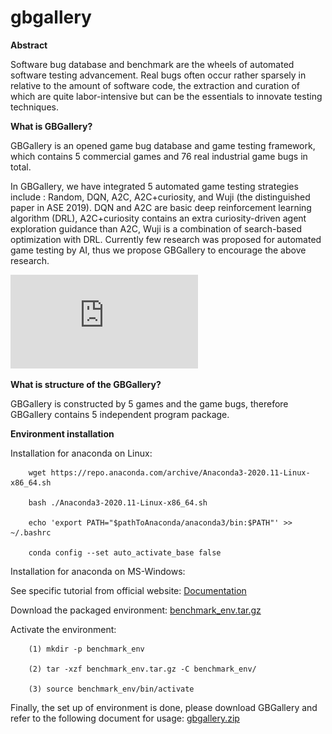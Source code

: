 # gbgallery


**Abstract**

Software bug database and benchmark are the wheels of automated software testing advancement. Real bugs often occur rather sparsely in relative to the amount of software code, the extraction and curation of which are quite labor-intensive but can be the essentials to innovate testing techniques.

**What is GBGallery?**

GBGallery is an opened game bug database and game testing framework, which contains 5 commercial games and 76 real industrial game bugs in total. 

In GBGallery, we have integrated 5 automated game testing strategies include : Random, DQN, A2C, A2C+curiosity, and Wuji (the distinguished paper in ASE 2019).  DQN and  A2C are basic deep reinforcement learning algorithm (DRL), A2C+curiosity contains an extra curiosity-driven agent exploration guidance than A2C, Wuji is a combination of search-based optimization with DRL. Currently few research was proposed for automated game testing by AI, thus we propose GBGallery to encourage the above research.

![image](https://github.com/lizhuo-1994/gbgallery/blob/main/main.pdf)

**What is structure of  the GBGallery?**

GBGallery is constructed by 5 games and the game bugs, therefore GBGallery contains 5 independent program package.

**Environment installation**

Installation for anaconda on Linux:

		wget https://repo.anaconda.com/archive/Anaconda3-2020.11-Linux-x86_64.sh 

		bash ./Anaconda3-2020.11-Linux-x86_64.sh 

		echo 'export PATH="$pathToAnaconda/anaconda3/bin:$PATH"' >> ~/.bashrc 

		conda config --set auto_activate_base false 

Installation for anaconda on MS-Windows:

See specific tutorial from official website: [Documentation](https://sites.google.com/view/gbgallery/main/documents-of-gbgallery/environment-setup?authuser=0) 	

Download the packaged environment:
		[benchmark_env.tar.gz](https://drive.google.com/file/d/1Kv3Y5krhCEP4Ikhl7_tt2MFCJ61B3Ndt/view?usp=sharing)

Activate the environment:

		(1) mkdir -p benchmark_env

		(2) tar -xzf benchmark_env.tar.gz -C benchmark_env/

		(3) source benchmark_env/bin/activate

Finally, the set up of environment is done, please download GBGallery and refer to the following document for usage:
		[gbgallery.zip](https://drive.google.com/file/d/13gyC_xxQcZmNi_jxebTBEfhCwIIJgtXl/view?usp=sharing)
		
